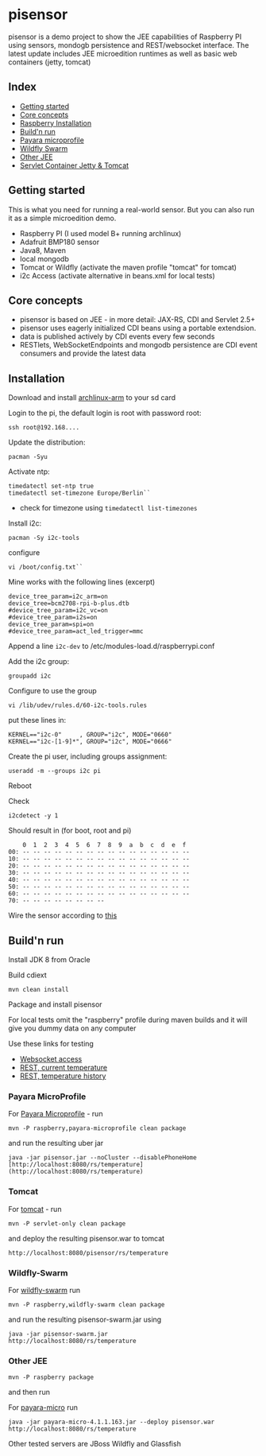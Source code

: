 # pisensor

pisensor is a demo project to show the JEE capabilities of Raspberry PI using sensors, mondogb persistence and REST/websocket interface.
The latest update includes JEE microedition runtimes as well as basic web containers (jetty, tomcat)

## Index

* [Getting started](#getting-started)
* [Core concepts](#core-concepts)
* [Raspberry Installation](#installation)
* [Build'n run](#buildnrun)
* [Payara microprofile](#payara-microprofile)
* [Wildfly Swarm](#wildfly-swarm)
* [Other JEE](#other-jee)
* [Servlet Container Jetty & Tomcat](#servlet)

## Getting started <a name="getting-started"></a>
This is what you need for running a real-world sensor. But you can also run it as a simple microedition demo.

* Raspberry PI (I used model B+ running archlinux)
* Adafruit BMP180 sensor
* Java8, Maven
* local mongodb
* Tomcat or Wildfly (activate the maven profile "tomcat" for tomcat)
* i2c Access (activate alternative in beans.xml for local tests)


## Core concepts <a name="core-concepts"></a>
* pisensor is based on JEE - in more detail: JAX-RS, CDI and Servlet 2.5+
* pisensor uses eagerly initialized CDI beans using a portable extendsion.
* data is published actively by CDI events every few seconds
* RESTlets, WebSocketEndpoints and mongodb persistence are CDI event consumers and provide the latest data

## Installation <a name="installation"></a>
Download and install [archlinux-arm](http://archlinuxarm.org/platforms/armv6/raspberry-pi) to your sd card

Login to the pi, the default login is root with password root:
 
    ssh root@192.168....

Update the distribution: 

    pacman -Syu
    
Activate ntp: 

    timedatectl set-ntp true
    timedatectl set-timezone Europe/Berlin``
- check for timezone using ``timedatectl list-timezones``

Install i2c:

    pacman -Sy i2c-tools

configure
    
    vi /boot/config.txt``
Mine works with the following lines (excerpt)

    device_tree_param=i2c_arm=on
    device_tree=bcm2708-rpi-b-plus.dtb
    #device_tree_param=i2c_vc=on
    #device_tree_param=i2s=on
    device_tree_param=spi=on
    #device_tree_param=act_led_trigger=mmc
  
Append a line ``i2c-dev`` to /etc/modules-load.d/raspberrypi.conf

Add the i2c group:

    groupadd i2c

Configure to use the group

    vi /lib/udev/rules.d/60-i2c-tools.rules
put these lines in: 

    KERNEL=="i2c-0"     , GROUP="i2c", MODE="0660"
    KERNEL=="i2c-[1-9]*", GROUP="i2c", MODE="0666"

Create the pi user, including groups assignment:
    
    useradd -m --groups i2c pi
    
Reboot

Check

    i2cdetect -y 1
Should result in (for boot, root and pi)
    
        0  1  2  3  4  5  6  7  8  9  a  b  c  d  e  f
    00: -- -- -- -- -- -- -- -- -- -- -- -- -- -- -- --
    10: -- -- -- -- -- -- -- -- -- -- -- -- -- -- -- --
    20: -- -- -- -- -- -- -- -- -- -- -- -- -- -- -- --
    30: -- -- -- -- -- -- -- -- -- -- -- -- -- -- -- --
    40: -- -- -- -- -- -- -- -- -- -- -- -- -- -- -- --
    50: -- -- -- -- -- -- -- -- -- -- -- -- -- -- -- --
    60: -- -- -- -- -- -- -- -- -- -- -- -- -- -- -- --
    70: -- -- -- -- -- -- -- --

Wire the sensor according to [this](http://www.lediouris.net/RaspberryPI/BMP180/readme.html)

## Build'n run <a name="buildnrun"></a>

Install JDK 8 from Oracle

Build cdiext

	mvn clean install

Package and install pisensor

For local tests omit the "raspberry" profile during maven builds and it will give you dummy data on any computer

Use these links for testing
* [Websocket access](http://localhost:8080/index.html)
* [REST, current temperature](http://localhost:8080/rs/temperature)  
* [REST, temperature history](http://localhost:8080/rs/temperature/history)  


### Payara MicroProfile <a name="payara-microprofile"></a>
For [Payara Microprofile](http://blog.payara.fish/payara-micro-profile-1.0-released) - run

	mvn -P raspberry,payara-microprofile clean package
	
and run the resulting uber jar

	java -jar pisensor.jar --noCluster --disablePhoneHome
	[http://localhost:8080/rs/temperature](http://localhost:8080/rs/temperature)

### Tomcat
For [tomcat](http://tomcat.apache.org/) - run

	mvn -P servlet-only clean package
	
and deploy the resulting pisensor.war to tomcat

	http://localhost:8080/pisensor/rs/temperature

### Wildfly-Swarm <a name="wildfly-swarm"></a>
For [wildfly-swarm](https://github.com/wildfly-swarm/wildfly-swarm) run

    mvn -P raspberry,wildfly-swarm clean package

and run the resulting pisensor-swarm.jar using

	java -jar pisensor-swarm.jar
	http://localhost:8080/rs/temperature

### Other JEE <a name="other-jee"></a>

    mvn -P raspberry package

and then run

For [payara-micro](http://www.payara.co.uk/downloads) run 

	java -jar payara-micro-4.1.1.163.jar --deploy pisensor.war
	http://localhost:8080/rs/temperature

Other tested servers are JBoss Wildfly and Glassfish

	

	



